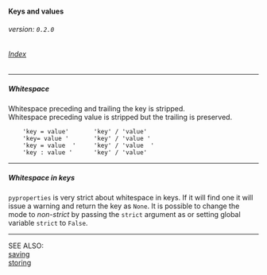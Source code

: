 #### Keys and values
###### _version: ```0.2.0```_

###### [Index](index.mdown)
----


##### Whitespace

Whitespace preceding and trailing the key is stripped.  
Whitespace preceding value is stripped but the trailing is preserved.

        'key = value'       'key' / 'value'
        'key= value '       'key' / 'value '
        'key = value  '     'key' / 'value  '
        'key : value '      'key' / 'value'


----

##### Whitespace in keys

```pyproperties``` is very strict about whitespace in keys. If it will find one it will issue a warning and return the key as ```None```. 
It is possible to change the mode to _non-strict_ by passing the ```strict``` argument as or setting global variable ```strict``` to ```False```. 


----

SEE ALSO:  
[saving](saving.mdown)  
[storing](storing.mdown)  
